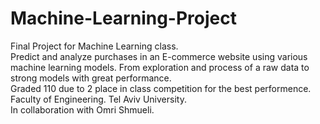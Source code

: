 # Machine-Learning-Project
Final Project for Machine Learning class. <br>
Predict and analyze purchases in an E-commerce website using various machine learning models. From exploration and process of a raw data to strong models with great performance. <br>
Graded 110 due to 2 place in class competition for the best performence. <br>
Faculty of Engineering. Tel Aviv University. <br>
In collaboration with Omri Shmueli.
